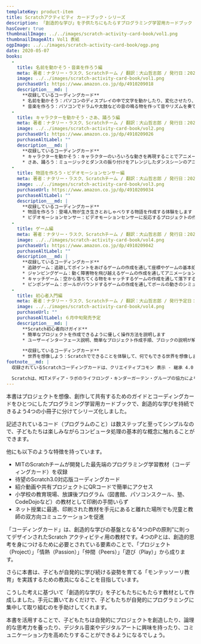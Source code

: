 ```yaml
---
templateKey: product-item
title: Scratchアクティビティ カードブック・シリーズ
description: 「創造的な学び」を子供たちにもたらすプログラミング学習用カードブック
hasCover: true
thumbnailImage: ../../images/scratch-activity-card-book/vol1.png
thumbnailImageAlt: Vol1 表紙
ogpImage: ../../images/scratch-activity-card-book/ogp.png
date: 2020-05-07
books:
  -
    title: 名前を動かそう・音楽を作ろう編
    meta: 著者：ナタリー・ラスク、Scratchチーム / 翻訳：大山哲志郎 / 発行日：2020年4月30日 / サイズ・仕様：A5・フルカラー・44ページ / ISBN：9784910209012、定価：770円＋税
    image: ../../images/scratch-activity-card-book/vol1.png
    purchaseUrl: https://www.amazon.co.jp/dp/4910209018
    description___md: |
      **収録しているコーディングカード**
      * 名前を動かそう：パソコンのディスプレイの中で文字を動かしたり、変化させたり、音がつけられることを体験できます
      * 音楽を作ろう：パソコンでドラムや太鼓などの音の鳴る物を作って音やリズムを奏でられることを体験できます
  -
    title: キャラクターを動かそう・さあ、踊ろう編
    meta: 著者：ナタリー・ラスク、Scratchチーム / 翻訳：大山哲志郎 / 発行日：2020年5月15日 / サイズ・仕様：A5・フルカラー・46ページ / ISBN：9784910209029、定価：770円＋税
    image: ../../images/scratch-activity-card-book/vol2.png
    purchaseUrl: https://www.amazon.co.jp/dp/4910209026 
    purchaseAltLabel: "" 
    description___md: |
      **収録しているコーディングカード**
      * キャラクターを動かそう：キャラクターのいろいろな動きを再現することでアニメーションの基本の動き作りを体験します
      * さあ、踊ろう：ミュージックとダンスの振り付けをアレンジしたダンスシーンのアニメーション作りを体験します
  -
    title: 物語を作ろう・ビデオモーションセンサー編
    meta: 著者：ナタリー・ラスク、Scratchチーム / 翻訳：大山哲志郎 / 発行日：2020年5月15日 / サイズ・仕様：A5・フルカラー・44ページ / ISBN：9784910209036、定価：770円＋税
    image: ../../images/scratch-activity-card-book/vol3.png
    purchaseUrl: https://www.amazon.co.jp/dp/4910209034 
    purchaseAltLabel: "" 
    description___md: |
      **収録しているコーディングカード**
      * 物語を作ろう：登場人物が生き生きとおしゃべりする物語を作成する体験をします
      * ビデオモーションセンサー：ビデオモーションセンサーに反応するプロジェクトの作成を通して近未来の装置を想像します
  -
    title: ゲーム編
    meta: 著者：ナタリー・ラスク、Scratchチーム / 翻訳：大山哲志郎 / 発行日：2020年5月15日 / サイズ・仕様：A5・フルカラー・76ページ / ISBN：9784910209043、定価：1,050円＋税
    image: ../../images/scratch-activity-card-book/vol4.png
    purchaseUrl: https://www.amazon.co.jp/dp/4910209042 
    purchaseAltLabel: ""
    description___md: |
      **収録しているコーディングカード**
      * 追跡ゲーム：追跡してポイントをあげるゲームの作成を通して座標やゲームの基本処理を体験します
      * ジャンピングゲーム：動く障害物を飛び越えるゲームの作成を通してアニメーションの作り方の基礎を体験します
      * キャッチゲーム：空から落ちてくる物をキャッチするゲームの作成を通して落下する運動のシミュレーションを体験します
      * ピンポンゲーム：ボールがバウンドするゲームの作成を通してボールの動きのシミュレーションを体験します
  -
    title: 初心者入門編
    meta: 著者：ナタリー・ラスク、Scratchチーム / 翻訳：大山哲志郎 / 発行予定日：2020年6月中旬 / サイズ・仕様：A5・フルカラー・48ページ / ISBN：9784910209005、予定価格：770円＋税
    image: ../../images/scratch-activity-card-book/vol4.png
    purchaseUrl: "" 
    purchaseAltLabel: ６月中旬発売予定
    description___md: |
      **Scratch初心者向けガイド**
      * 簡単なプロジェクトを作成できるように優しく操作方法を説明します
      * ユーザーインターフェース説明、簡単なプロジェクト作成手順、ブロックの説明が解説されています

      **収録しているコーディングカード**
      * 世界を想像しよう：Scratchでできることを体験して、何でもできる世界を想像しましょう
footnote___md: |
  収録されているScratchコーディングカードは、クリエイティブコモン 表示 - 継承 4.0 国際 (CC BY-SA 4.0)のライセンスの元でScratchチーム(scratch.mit.edu) によって公開されており、大山哲志郎によって翻訳されました。Scratchの名称、ロゴ、Scratchキャット、Gobo、Pico、Nano、Tera及びGigaのグラフィックス(the "Marks")はScratch財団の登録商標です。本書ではコーディングカードの翻訳のために許可を受けて当該商標を使用しています。

  Scratchは、MITメディア・ラボのライフロング・キンダーガーテン・グループの協力により、Scratch財団が進めているプロジェクトです。[https://scratch.mit.edu](https://scratch.mit.edu)から自由に入手できます。また、コーディングカードは[https://scratch.mit.edu/ideas](https://scratch.mit.edu/ideas)でも参照できます。
---
```



本書はプロジェクトを想像、創作して共有するためのガイドとコーディングカードをひとつにしたプログラミング学習用カードブックで、創造的な学びを持続できるよう4つの小冊子に分けてシリーズ化しました。

記述されているコード（プログラムのこと）は数ステップと至ってシンプルなので、子どもたちは楽しみながらコンピュータ処理の基本的な概念に触れることができます。

他にも以下のような特徴を持っています。

* MITのScratchチームが開発した最先端のプログラミング学習教材（コーディングカード）を収録
* 待望のScratch3.0対応版コーディングカード
* 紹介動画や共有プロジェクトにQRコードで簡単にアクセス
* 小学校の教育現場、放課後プログラム（図書館、パソコンスクール、塾、CodeDojoなど）の教材として印刷の手間いらず
* ネット授業に最適、印刷された教材を手元にあると離れた場所でも児童と教師の双方向コミュニケーションを促進

「コーディングカード」は、創造的な学びの基盤となる"4つのPの原則"に則ってデザインされたScratch アクティビティ用の教材です。4つのPとは、創造的思考を身につけるために必要とされている要素のことで、「プロジェクト（Project）」「情熱（Passion）」「仲間（Peers）」「遊び（Play）」から成ります。

さらに本書は、子どもが自発的に学び続ける姿勢を育てる「モンテッソーリ教育」を実践するための教具になることを目指しています。

こうした考えに基づいて「創造的な学び」を子どもたちにもたらす教材として作成しました。手元に置いておくだけで、子どもたちが自発的にプログラミングに集中して取り組むのを手助けしてくれます。

本書を活用することで、子どもたちは自発的にプロジェクトを創造したり、論理的な思考力を養ったり、デジタル音楽やデジタルアートに興味を持ったり、コミュニケーション力を高めたりすることができるようになるでしょう。